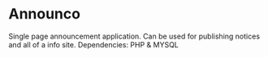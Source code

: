 # Announco
Single page announcement application. Can be used for publishing notices and all of a info site. 
Dependencies: PHP & MYSQL
